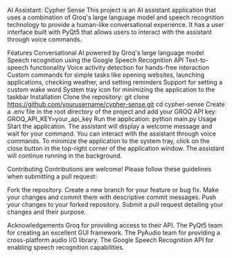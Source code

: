 AI Assistant: Cypher Sense
This project is an AI assistant application that uses a combination of Groq's large language model and speech recognition technology to provide a human-like conversational experience. It has a user interface built with PyQt5 that allows users to interact with the assistant through voice commands.

Features
Conversational AI powered by Groq's large language model
Speech recognition using the Google Speech Recognition API
Text-to-speech functionality
Voice activity detection for hands-free interaction
Custom commands for simple tasks like opening websites, launching applications, checking weather, and setting reminders
Support for setting a custom wake word
System tray icon for minimizing the application to the taskbar
Installation
Clone the repository:
git clone https://github.com/yourusername/cypher-sense.git
cd cypher-sense
Create a .env file in the root directory of the project and add your GROQ API key:
GROQ_API_KEY=your_api_key
Run the application:
python main.py
Usage
Start the application.
The assistant will display a welcome message and wait for your command.
You can interact with the assistant through voice commands.
To minimize the application to the system tray, click on the close button in the top-right corner of the application window. The assistant will continue running in the background.

Contributing
Contributions are welcome! Please follow these guidelines when submitting a pull request:

Fork the repository.
Create a new branch for your feature or bug fix.
Make your changes and commit them with descriptive commit messages.
Push your changes to your forked repository.
Submit a pull request detailing your changes and their purpose.


Acknowledgements
Groq for providing access to their API.
The PyQt5 team for creating an excellent GUI framework.
The PyAudio team for providing a cross-platform audio I/O library.
The Google Speech Recognition API for enabling speech recognition capabilities.
